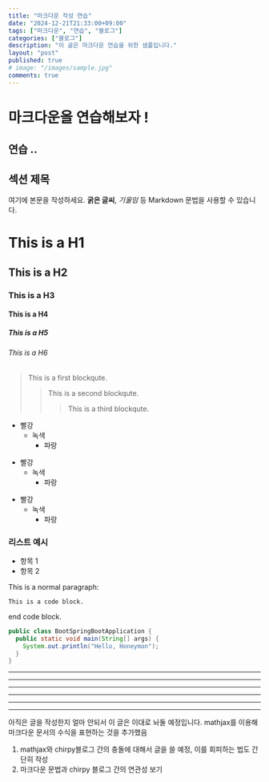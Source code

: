 ```yaml
---
title: "마크다운 작성 연습"
date: "2024-12-21T21:33:00+09:00"
tags: ["마크다운", "연습", "블로그"]
categories: ["블로그"]
description: "이 글은 마크다운 연습을 위한 샘플입니다."
layout: "post"
published: true
# image: "/images/sample.jpg"
comments: true
---
```


마크다운을 연습해보자 !
=============

연습 ..
-------------

## 섹션 제목

여기에 본문을 작성하세요. **굵은 글씨**, *기울임* 등 Markdown 문법을 사용할 수 있습니다.

# This is a H1
## This is a H2
### This is a H3
#### This is a H4
##### This is a H5
###### This is a H6

> This is a first blockqute.
>	> This is a second blockqute.
>	>	> This is a third blockqute.

* 빨강
  * 녹색
    * 파랑

+ 빨강
  + 녹색
    + 파랑

- 빨강
  - 녹색
    - 파랑

### 리스트 예시
- 항목 1
- 항목 2

This is a normal paragraph:

    This is a code block.
    
end code block.

```java
public class BootSpringBootApplication {
  public static void main(String[] args) {
    System.out.println("Hello, Honeymon");
  }
}
```
* * *
* * *
* * *
* * *      
* * *
* * *

아직은 글을 작성한지 얼마 안되서 이 글은 이대로 놔둘 예정입니다.
mathjax를 이용해 마크다운 문서의 수식을 표현하는 것을 추가했음
1. mathjax와 chirpy블로그 간의 충돌에 대해서 글을 쓸 예정, 이를 회피하는 법도 간단히 작성
2. 마크다운 문법과 chirpy 블로그 간의 연관성 보기